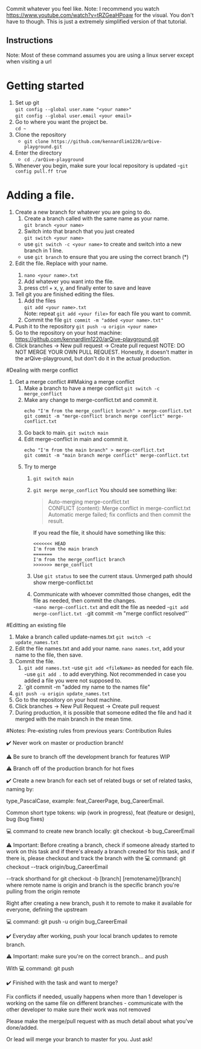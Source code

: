 Commit whatever you feel like.
Note: I recommend you watch https://www.youtube.com/watch?v=tRZGeaHPoaw for the visual. You don't have to though. This is just a extremely simplified version of that tutorial.

## Instructions
Note: Most of these command assumes you are using a linux server except when visiting a url
#

# Getting started
1. Set up git  
   `git config --global user.name "<your name>"`  
   `git config --global user.email <your email>`  
2. Go to where you want the project be.  
   `cd ~`  
3. Clone the repository  
   - `git clone https://github.com/kennardlim1220/arQive-playground.git`  
4. Enter the directory
   - `cd ./arQive-playground` 
5. Whenever you begin, make sure your local repository is updated
   -`git config pull.ff true`

# Adding a file.
1. Create a new branch for whatever you are going to do.  
   1. Create a branch called with the same name as your name.  
      `git branch <your name>`
   2. Switch into that branch that you just created  
      `git switch <your name>`
   -  use `git switch -c <your name>` to create and switch into a new branch in 1 line.  
   -  use `git branch` to ensure that you are using the correct branch (*<your name>)  
2. Edit the file. Replace <your name> with your name.  
     1. `nano <your name>.txt`
     2.  Add whatever you want into the file.  
     3.  press ctrl + x, y, and finally enter to save and leave  
3. Tell git you are finished editing the files.  
   1. Add the files  
      `git add <your name>.txt` <br />
      Note: repeat `git add <your file>` for each file you want to commit.
   2. Commit the file
      `git commit -m "added <your name>.txt"` 
4. Push it to the repository
   `git push -u origin <your name>`
5. Go to the repository on your host machine: https://github.com/kennardlim1220/arQive-playground.git
6. Click branches -> New pull request -> Create pull request
NOTE: DO NOT MERGE YOUR OWN PULL REQUEST. Honestly, it doesn't matter in the arQive-playground, but don't do it in the actual production.

#Dealing with merge conflict
1. Get a merge conflict
   ##Making a merge conflict
   1. Make a branch to have a merge conflict
      `git switch -c merge_conflict`
   2. Make any change to merge-conflict.txt and commit it.
      ```
      echo "I'm from the merge_conflict branch" > merge-conflict.txt
      git commit -m "merge-conflict branch merge conflict" merge-conflict.txt
      ```
   3. Go back to main.
      `git switch main`
   4. Edit merge-conflict in main and commit it.
      ```
      echo "I'm from the main branch" > merge-conflict.txt
      git commit -m "main branch merge conflict" merge-conflict.txt
      ```
   5. Try to merge
      1. `git switch main`
      2. `git merge merge_conflict`
         You should see something like: 
         >Auto-merging merge-conflict.txt  
         CONFLICT (content): Merge conflict in merge-conflict.txt  
         Automatic merge failed; fix conflicts and then commit the result.  
      
         If you read the file, it should have something like this:
         ```
         <<<<<<< HEAD
         I'm from the main branch
         =======
         I'm from the merge_conflict branch
         >>>>>>> merge_conflict
         ```
      3. Use `git status` to see the current staus. Unmerged path should show merge-conflict.txt
      4. Communicate with whoever committed those changes, edit the file as needed, then commit the changes.  
         -`nano merge-conflict.txt` and edit the file as needed
         -`git add merge-conflict.txt
         -`git commit -m "merge conflict resolved"`

#Editting an existing file
1. Make a branch called update-names.txt
   `git switch -c update_names.txt`
2. Edit the file names.txt and add your name.
   `nano names.txt`, add your name to the file, then save.
3. Commit the file.
   1. `git add names.txt`
      -use `git add <fileName>` as needed for each file.
      -use `git add .` to add everything. Not recommended in case you added a file you were not supposed to.
   2. `git commit -m "added my name to the names file"
4. `git push -u origin update_names.txt`
5. Go to the repository on your host machine.
6. Click branches -> New Pull Request -> Create pull request
7. During production, it is possible that someone edited the file and had it merged with the main branch in the mean time.

#Notes:
Pre-existing rules from previous years:
Contribution Rules

✔️ Never work on master or production branch!

⚠️ Be sure to branch off the development branch for features WIP

⚠️ Branch off of the production branch for hot fixes


✔️ Create a new branch for each set of related bugs or set of related tasks, naming by:


type_PascalCase, example: feat_CareerPage, bug_CareerEmail.


Common short type tokens: wip (work in progress), feat (feature or design), bug (bug fixes)


💻 command to create new branch locally: git checkout -b bug_CareerEmail


⚠️ Important: Before creating a branch, check if someone already started to work on this task and if there's already a branch created for this task, and if there is, please checkout and track the branch with the 💻 command: git checkout --track origin/bug_CareerEmail


--track shorthand for git checkout -b [branch] [remotename]/[branch] where remote name is origin and branch is the specific branch you're pulling from the origin remote


Right after creating a new branch, push it to remote to make it available for everyone, defining the upstream


💻 command: git push -u origin bug_CareerEmail


✔️ Everyday after working, push your local branch updates to remote branch.


⚠️ Important: make sure you're on the correct branch... and push


With 💻 command: git push


✔️ Finished with the task and want to merge?


Fix conflicts if needed, usually happens when more than 1 developer is working on the same file on different branches - communicate with the other developer to make sure their work was not removed


Please make the merge/pull request with as much detail about what you've done/added.


Or lead will merge your branch to master for you. Just ask!



